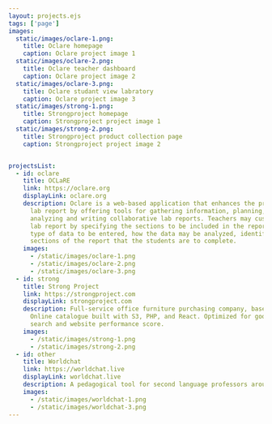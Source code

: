 ```yaml
---
layout: projects.ejs
tags: ['page']
images:
  static/images/oclare-1.png:
    title: Oclare homepage
    caption: Oclare project image 1
  static/images/oclare-2.png:
    title: Oclare teacher dashboard 
    caption: Oclare project image 2
  static/images/oclare-3.png:
    title: Oclare studant view labratory
    caption: Oclare project image 3
  static/images/strong-1.png:
    title: Strongproject homepage 
    caption: Strongproject project image 1
  static/images/strong-2.png:
    title: Strongproject product collection page
    caption: Strongproject project image 2


projectsList:
  - id: oclare
    title: OCLaRE
    link: https://oclare.org
    displayLink: oclare.org
    description: Oclare is a web-based application that enhances the production of a
      lab report by offering tools for gathering information, planning,
      analyzing and writing collaborative lab reports. Teachers may customize a
      lab report by specifying the sections to be included in the report, the
      type of data to be entered, how the data may be analyzed, identifying the
      sections of the report that the students are to complete.
    images:
      - /static/images/oclare-1.png
      - /static/images/oclare-2.png
      - /static/images/oclare-3.png
  - id: strong
    title: Strong Project
    link: https://strongproject.com
    displayLink: strongproject.com
    description: Full-service office furniture purchasing company, based out of LA.
      Online catalogue built with S3, PHP, and React. Optimized for google
      search and website performance score.
    images:
      - /static/images/strong-1.png
      - /static/images/strong-2.png
  - id: other
    title: Worldchat    
    link: https://worldchat.live
    displayLink: worldchat.live
    description: A pedagogical tool for second language professors around the world to design authentic speaking activities for their students.
    images:
      - /static/images/worldchat-1.png
      - /static/images/worldchat-3.png
---
```


